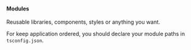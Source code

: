 #### Modules

Reusable libraries, components, styles or anything you want.

For keep application ordered, you should declare your module paths in
`tsconfig.json`.
